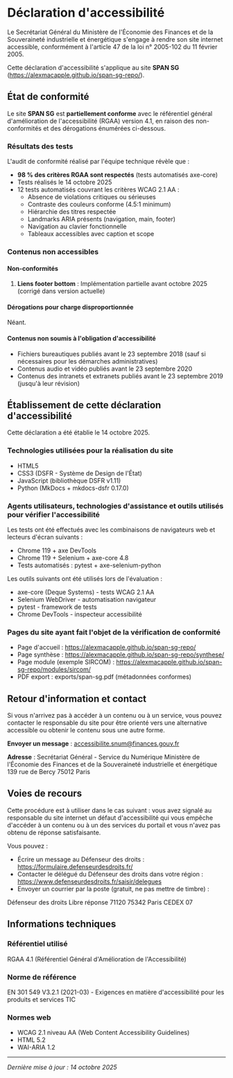 # Déclaration d'accessibilité

Le Secrétariat Général du Ministère de l'Économie des Finances et de la Souveraineté industrielle et énergétique s'engage à rendre son site internet accessible, conformément à l'article 47 de la loi n° 2005-102 du 11 février 2005.

Cette déclaration d'accessibilité s'applique au site **SPAN SG** (https://alexmacapple.github.io/span-sg-repo/).

## État de conformité

Le site **SPAN SG** est **partiellement conforme** avec le référentiel général d'amélioration de l'accessibilité (RGAA) version 4.1, en raison des non-conformités et des dérogations énumérées ci-dessous.

### Résultats des tests

L'audit de conformité réalisé par l'équipe technique révèle que :

- **98 % des critères RGAA sont respectés** (tests automatisés axe-core)
- Tests réalisés le 14 octobre 2025
- 12 tests automatisés couvrant les critères WCAG 2.1 AA :
  - Absence de violations critiques ou sérieuses
  - Contraste des couleurs conforme (4.5:1 minimum)
  - Hiérarchie des titres respectée
  - Landmarks ARIA présents (navigation, main, footer)
  - Navigation au clavier fonctionnelle
  - Tableaux accessibles avec caption et scope

### Contenus non accessibles

#### Non-conformités

1. **Liens footer bottom** : Implémentation partielle avant octobre 2025 (corrigé dans version actuelle)

#### Dérogations pour charge disproportionnée

Néant.

#### Contenus non soumis à l'obligation d'accessibilité

- Fichiers bureautiques publiés avant le 23 septembre 2018 (sauf si nécessaires pour les démarches administratives)
- Contenus audio et vidéo publiés avant le 23 septembre 2020
- Contenus des intranets et extranets publiés avant le 23 septembre 2019 (jusqu'à leur révision)

## Établissement de cette déclaration d'accessibilité

Cette déclaration a été établie le 14 octobre 2025.

### Technologies utilisées pour la réalisation du site

- HTML5
- CSS3 (DSFR - Système de Design de l'État)
- JavaScript (bibliothèque DSFR v1.11)
- Python (MkDocs + mkdocs-dsfr 0.17.0)

### Agents utilisateurs, technologies d'assistance et outils utilisés pour vérifier l'accessibilité

Les tests ont été effectués avec les combinaisons de navigateurs web et lecteurs d'écran suivants :

- Chrome 119 + axe DevTools
- Chrome 119 + Selenium + axe-core 4.8
- Tests automatisés : pytest + axe-selenium-python

Les outils suivants ont été utilisés lors de l'évaluation :

- axe-core (Deque Systems) - tests WCAG 2.1 AA
- Selenium WebDriver - automatisation navigateur
- pytest - framework de tests
- Chrome DevTools - inspecteur accessibilité

### Pages du site ayant fait l'objet de la vérification de conformité

- Page d'accueil : https://alexmacapple.github.io/span-sg-repo/
- Page synthèse : https://alexmacapple.github.io/span-sg-repo/synthese/
- Page module (exemple SIRCOM) : https://alexmacapple.github.io/span-sg-repo/modules/sircom/
- PDF export : exports/span-sg.pdf (métadonnées conformes)

## Retour d'information et contact

Si vous n'arrivez pas à accéder à un contenu ou à un service, vous pouvez contacter le responsable du site pour être orienté vers une alternative accessible ou obtenir le contenu sous une autre forme.

**Envoyer un message** : accessibilite.snum@finances.gouv.fr

**Adresse** :
Secrétariat Général - Service du Numérique
Ministère de l'Économie des Finances et de la Souveraineté industrielle et énergétique
139 rue de Bercy
75012 Paris

## Voies de recours

Cette procédure est à utiliser dans le cas suivant : vous avez signalé au responsable du site internet un défaut d'accessibilité qui vous empêche d'accéder à un contenu ou à un des services du portail et vous n'avez pas obtenu de réponse satisfaisante.

Vous pouvez :

- Écrire un message au Défenseur des droits : https://formulaire.defenseurdesdroits.fr/
- Contacter le délégué du Défenseur des droits dans votre région : https://www.defenseurdesdroits.fr/saisir/delegues
- Envoyer un courrier par la poste (gratuit, ne pas mettre de timbre) :

Défenseur des droits
Libre réponse 71120
75342 Paris CEDEX 07

## Informations techniques

### Référentiel utilisé

RGAA 4.1 (Référentiel Général d'Amélioration de l'Accessibilité)

### Norme de référence

EN 301 549 V3.2.1 (2021-03) - Exigences en matière d'accessibilité pour les produits et services TIC

### Normes web

- WCAG 2.1 niveau AA (Web Content Accessibility Guidelines)
- HTML 5.2
- WAI-ARIA 1.2

---

*Dernière mise à jour : 14 octobre 2025*
